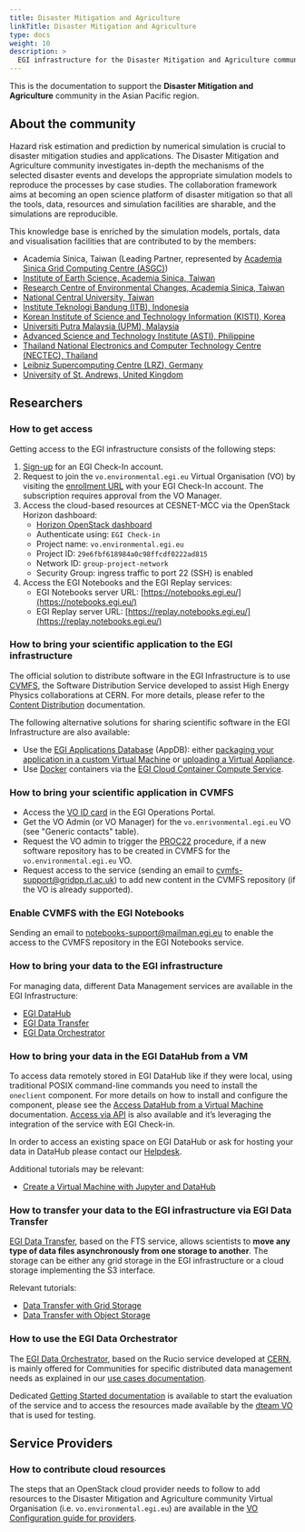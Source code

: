 ```yaml
---
title: Disaster Mitigation and Agriculture
linkTitle: Disaster Mitigation and Agriculture
type: docs
weight: 10
description: >
  EGI infrastructure for the Disaster Mitigation and Agriculture community
---
```


This is the documentation to support the **Disaster Mitigation and Agriculture**
community in the Asian Pacific region.

## About the community

Hazard risk estimation and prediction by numerical simulation is crucial to
disaster mitigation studies and applications. The Disaster Mitigation and Agriculture
community investigates in-depth the mechanisms of the selected disaster events and
develops the appropriate simulation models to reproduce the processes by case studies.
The collaboration framework aims at becoming an open science platform of disaster
mitigation so that all the tools, data, resources and simulation facilities are sharable,
and the simulations are reproducible.

This knowledge base is enriched by the simulation models, portals, data and visualisation
facilities that are contributed to by the members:

* Academia Sinica, Taiwan (Leading Partner, represented by
  [Academia Sinica Grid Computing Centre (ASGC)](https://www.twgrid.org/wordpress/))
* [Institute of Earth Science, Academia Sinica, Taiwan](https://www.earth.sinica.edu.tw/en)
* [Research Centre of Environmental Changes, Academia Sinica, Taiwan](https://rcec.sinica.edu.tw/index_en.php)
* [National Central University, Taiwan](https://www.ncu.edu.tw/tw/index.html)
* [Institute Teknologi Bandung (ITB), Indonesia](https://www.itb.ac.id/)
* [Korean Institute of Science and Technology Information (KISTI), Korea](https://www.kisti.re.kr/eng/)
* [Universiti Putra Malaysia (UPM), Malaysia](https://upm.edu.my/)
* [Advanced Science and Technology Institute (ASTI), Philippine](https://asti.dost.gov.ph/)
* [Thailand National Electronics and Computer Technology Centre (NECTEC), Thailand](https://www.nectec.or.th/en/)
* [Leibniz Supercomputing Centre (LRZ), Germany](https://www.lrz.de/english/)
* [University of St. Andrews, United Kingdom](https://www.st-andrews.ac.uk/)

## Researchers

### How to get access

Getting access to the EGI infrastructure consists of the following steps:

1. [Sign-up](../../../aai/check-in/signup/) for an EGI Check-In account.
1. Request to join the `vo.environmental.egi.eu` Virtual Organisation (VO)
    by visiting the [enrollment URL](https://aai.egi.eu/registry/co_petitions/start/coef:369)
    with your EGI Check-In account. The subscription requires approval from the
    VO Manager.
1. Access the cloud-based resources at CESNET-MCC via the OpenStack Horizon dashboard:
   * [Horizon OpenStack dashboard](https://dashboard.cloud.muni.cz/)
   * Authenticate using: `EGI Check-in`
   * Project name: `vo.environmental.egi.eu`
   * Project ID: `29e6fbf618984a0c98ffcdf0222ad815`
   * Network ID: `group-project-network`
   * Security Group: ingress traffic to port 22 (SSH) is enabled
1. Access the EGI Notebooks and the EGI Replay services:
   * EGI Notebooks server URL: [https://notebooks.egi.eu/](https://notebooks.egi.eu/)
   * EGI Replay server URL: [https://replay.notebooks.egi.eu/](https://replay.notebooks.egi.eu/)

### How to bring your scientific application to the EGI infrastructure

The official solution to distribute software in the EGI Infrastructure
is to use [CVMFS](https://cernvm.cern.ch/fs/), the Software
Distribution Service developed to assist High Energy Physics collaborations
at CERN. For more details, please refer to the
[Content Distribution](../../../compute/software-distribution/) documentation.

The following alternative solutions for sharing scientific software in the
EGI Infrastructure are also available:

* Use the [EGI Applications Database](https://appdb.egi.eu/) (AppDB):
  either [packaging your application in a custom Virtual Machine](../../../compute/cloud-compute/images/)
  or [uploading a Virtual Appliance](https://wiki.appdb.egi.eu/main:faq:how_to_register_a_virtual_appliance).
* Use [Docker](https://www.docker.com/) containers via the
  [EGI Cloud Container Compute Service](../../../compute/cloud-container-compute/).

### How to bring your scientific application in CVMFS

* Access the [VO ID card](https://operations-portal.egi.eu/vo/view/voname/vo.environmental.egi.eu)
  in the EGI Operations Portal.
* Get the VO Admin (or VO Manager) for the `vo.enrivonmental.egi.eu` VO
  (see "Generic contacts" table).
* Request the VO admin to trigger the
  [PROC22](https://ims.egi.eu/display/EGIPP/PROC22+Support+for+CVMFS+replication+across+the+EGI+Infrastructure)
  procedure, if a new software repository has to be created in CVMFS
  for the `vo.environmental.egi.eu` VO.
* Request access to the service (sending an email to cvmfs-support@gridpp.rl.ac.uk)
  to add new content in the CVMFS repository (if the VO is already supported).

### Enable CVMFS with the EGI Notebooks

Sending an email to notebooks-support@mailman.egi.eu to enable
the access to the CVMFS repository in the EGI Notebooks service.

### How to bring your data to the EGI infrastructure

For managing data, different Data Management services are available in the EGI Infrastructure:

* [EGI DataHub](../../../data/management/datahub/)
* [EGI Data Transfer](../../../data/management/data-transfer/)
* [EGI Data Orchestrator](../../../data/management/rucio/)

### How to bring your data in the EGI DataHub from a VM

To access data remotely stored in EGI DataHub like if they were local,
using traditional POSIX command-line commands you need to install the
`oneclient` component. For more details on how to install and configure
the component, please see the
[Access DataHub from a Virtual Machine](../../../tutorials/vm-datahub/)
documentation. [Access via API](../../../data/management/datahub/api/)
is also available and it’s leveraging the integration of the service with EGI Check-in.

In order to access an existing space on EGI DataHub or ask for hosting
your data in DataHub please contact our [Helpdesk](https://ggus.eu/).

Additional tutorials may be relevant:

* [Create a Virtual Machine with Jupyter and DataHub](../../../tutorials/jupyter-datahub-virtual-machine/)

### How to transfer your data to the EGI infrastructure via EGI Data Transfer

[EGI Data Transfer](https://www.egi.eu/service/data-transfer/),
based on the FTS service, allows scientists to
**move any type of data files asynchronously from one storage to another**.
The storage can be either any grid storage in the EGI infrastructure
or a cloud storage implementing the S3 interface.

Relevant tutorials:

* [Data Transfer with Grid Storage](../../../tutorials/data-transfer-grid-storage/)
* [Data Transfer with Object Storage](../../../tutorials/data-transfer-object-storage/)

### How to use the  EGI Data Orchestrator

The [EGI Data Orchestrator](../../../data/management/rucio/),
based on the Rucio service developed at [CERN](https://rucio.cern.ch/),
is mainly offered for Communities for specific distributed data management
needs as explained in our [use cases documentation](../../../data/management/rucio/#rucio-use-cases).

Dedicated [Getting Started documentation](../../../data/management/rucio/getting-started/)
is available to start the evaluation of the service and to access
the resources made available by the
[dteam VO](../../../data/management/rucio/dteam-vo/)
that is used for  testing.

## Service Providers

### How to contribute cloud resources

The steps that an OpenStack cloud provider needs to follow to add resources
to the Disaster Mitigation and Agriculture community
Virtual Organisation (i.e. `vo.environmental.egi.eu`) are available in the
[VO Configuration guide for providers](../../../../providers/cloud-compute/openstack/vo_config).
